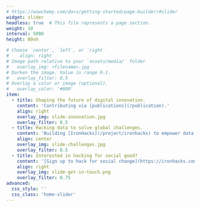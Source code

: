 ```yaml
---
# https://wowchemy.com/docs/getting-started/page-builder/#slider
widget: slider
headless: true  # This file represents a page section.
weight: 10
interval: 5000
height: 80vh

# Choose `center`, `left`, or `right`
#    align: right
# Image path relative to your `assets/media/` folder
#   overlay_img: <filename>.jpg
# Darken the image. Value in range 0-1.
#   overlay_filter: 0.5  
# Overlay a color or image (optional).
#   overlay_color: '#000'
item:
  - title: Shaping the future of digital innovation.
    content: 'Contributing via [publications](/publication).'
    align: right
    overlay_img: slide-innovation.jpg
    overlay_filter: 0.5
  - title: Hacking data to solve global challenges.
    content: 'Building [IronHacks](/project/ironhacks) to empower data scientists to create change.'
    align: center
    overlay_img: slide-challenges.jpg
    overlay_filter: 0.5
  - title: Interested in hacking for social good?
    content: '[Sign up to hack for social change](https://ironhacks.com).'
    align: right
    overlay_img: slide-get-in-touch.png
    overlay_filter: 0.75
advanced:
  css_style: ''
  css_class: 'home-slider'
---
```


